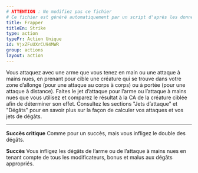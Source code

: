```yaml
---
# ATTENTION : Ne modifiez pas ce fichier
# Ce fichier est généré automatiquement par un script d'après les données du module Foundry VTT officiel et de sa traduction
title: Frapper
titleEn: Strike
type: action
typeFr: Action Unique
id: VjxZFuUXrCU94MWR
group: actions
layout: action
---
```

Vous attaquez avec une arme que vous tenez en main ou une attaque à mains nues, en prenant pour cible une créature qui se trouve dans votre zone d’allonge (pour une attaque au corps à corps) ou à portée (pour une attaque à distance). Faites le jet d’attaque pour l’arme ou l’attaque à mains nues que vous utilisez et comparez le résultat à la CA de la créature ciblée afin de déterminer son effet. Consultez les sections "Jets d’attaque" et "Dégâts" pour en savoir plus sur la façon de calculer vos attaques et vos jets de dégâts.

----

**Succès critique** Comme pour un succès, mais vous infligez le double des dégâts.

**Succès** Vous infligez les dégâts de l’arme ou de l’attaque à mains nues en tenant compte de tous les modificateurs, bonus et malus aux dégâts appropriés.


